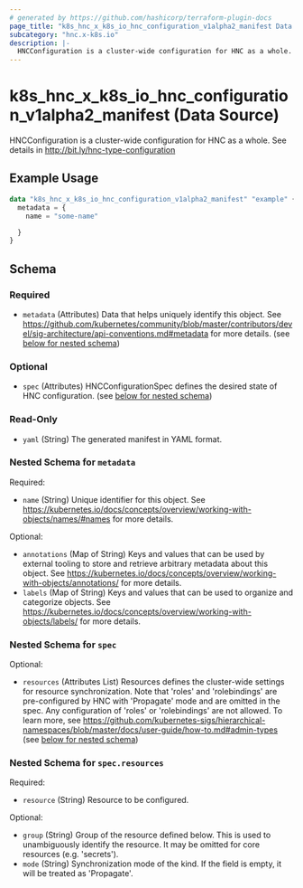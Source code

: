 ```yaml
---
# generated by https://github.com/hashicorp/terraform-plugin-docs
page_title: "k8s_hnc_x_k8s_io_hnc_configuration_v1alpha2_manifest Data Source - terraform-provider-k8s"
subcategory: "hnc.x-k8s.io"
description: |-
  HNCConfiguration is a cluster-wide configuration for HNC as a whole. See details in http://bit.ly/hnc-type-configuration
---
```


# k8s_hnc_x_k8s_io_hnc_configuration_v1alpha2_manifest (Data Source)

HNCConfiguration is a cluster-wide configuration for HNC as a whole. See details in http://bit.ly/hnc-type-configuration

## Example Usage

```terraform
data "k8s_hnc_x_k8s_io_hnc_configuration_v1alpha2_manifest" "example" {
  metadata = {
    name = "some-name"

  }
}
```

<!-- schema generated by tfplugindocs -->
## Schema

### Required

- `metadata` (Attributes) Data that helps uniquely identify this object. See https://github.com/kubernetes/community/blob/master/contributors/devel/sig-architecture/api-conventions.md#metadata for more details. (see [below for nested schema](#nestedatt--metadata))

### Optional

- `spec` (Attributes) HNCConfigurationSpec defines the desired state of HNC configuration. (see [below for nested schema](#nestedatt--spec))

### Read-Only

- `yaml` (String) The generated manifest in YAML format.

<a id="nestedatt--metadata"></a>
### Nested Schema for `metadata`

Required:

- `name` (String) Unique identifier for this object. See https://kubernetes.io/docs/concepts/overview/working-with-objects/names/#names for more details.

Optional:

- `annotations` (Map of String) Keys and values that can be used by external tooling to store and retrieve arbitrary metadata about this object. See https://kubernetes.io/docs/concepts/overview/working-with-objects/annotations/ for more details.
- `labels` (Map of String) Keys and values that can be used to organize and categorize objects. See https://kubernetes.io/docs/concepts/overview/working-with-objects/labels/ for more details.


<a id="nestedatt--spec"></a>
### Nested Schema for `spec`

Optional:

- `resources` (Attributes List) Resources defines the cluster-wide settings for resource synchronization. Note that 'roles' and 'rolebindings' are pre-configured by HNC with 'Propagate' mode and are omitted in the spec. Any configuration of 'roles' or 'rolebindings' are not allowed. To learn more, see https://github.com/kubernetes-sigs/hierarchical-namespaces/blob/master/docs/user-guide/how-to.md#admin-types (see [below for nested schema](#nestedatt--spec--resources))

<a id="nestedatt--spec--resources"></a>
### Nested Schema for `spec.resources`

Required:

- `resource` (String) Resource to be configured.

Optional:

- `group` (String) Group of the resource defined below. This is used to unambiguously identify the resource. It may be omitted for core resources (e.g. 'secrets').
- `mode` (String) Synchronization mode of the kind. If the field is empty, it will be treated as 'Propagate'.
